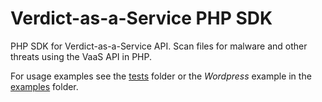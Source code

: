 # Verdict-as-a-Service PHP SDK

PHP SDK for Verdict-as-a-Service API. Scan files for malware and other threats using the VaaS API in PHP.

For usage examples see the [tests](./tests) folder or the *Wordpress* example in the [examples](./examples) folder.
